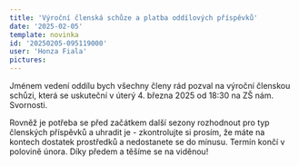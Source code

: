 ```yaml
---
title: 'Výroční členská schůze a platba oddílových příspěvků'
date: '2025-02-05'
template: novinka
id: '20250205-095119000'
user: 'Honza Fiala'
pictures:
---
```

Jménem vedení oddílu bych všechny členy rád pozval na výroční členskou schůzi, která se uskuteční v úterý 4. března 2025 od 18:30 na ZŠ nám. Svornosti.

Rovněž je potřeba se před začátkem další sezony rozhodnout pro typ členských příspěvků a uhradit je - zkontrolujte si prosím, že máte na kontech dostatek prostředků a nedostanete se do mínusu. 
Termín končí v polovině února.
Díky předem a těšíme se na viděnou!
